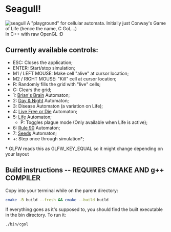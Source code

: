 # Seagull!
![seagull](https://images.pexels.com/photos/56618/seagull-sky-holiday-bird-56618.jpeg)
A "playground" for cellular automata. Initially just Conway's Game of Life (hence the name, C GoL...) \
In C++ with raw OpenGL :D

## Currently available controls:
- ESC: Closes the application;
- ENTER: Start/stop simulation;
- M1 / LEFT MOUSE: Make cell "alive" at cursor location;
- M2 / RIGHT MOUSE: "Kill" cell at cursor location;
- R: Randomly fills the grid with "live" cells;
- C: Clears the grid;
- 1: [Brian's Brain](https://en.wikipedia.org/wiki/Brian's_Brain) Automaton;
- 2: [Day & Night](https://en.wikipedia.org/wiki/Day_and_Night_(cellular_automaton)) Automaton;
- 3: Disease Automaton (a variation on Life);
- 4: [Live Free or Die](https://conwaylife.com/wiki/OCA:Live_Free_or_Die) Automaton;
- 5: [Life](https://en.wikipedia.org/wiki/Conway's_Game_of_Life) Automaton;
    - P: Toggles plague mode (Only available when Life is active);
- 6: [Rule 90](https://en.wikipedia.org/wiki/Rule_90) Automaton;
- 7: [Seeds](https://en.wikipedia.org/wiki/Seeds_(cellular_automaton)) Automaton;
- +: Step once through simulation*;

\* GLFW reads this as GLFW_KEY_EQUAL so it might change depending on your layout

## Build instructions -- REQUIRES CMAKE AND g++ COMPILER
Copy into your terminal while on the parent directory:

```sh
cmake -B build --fresh && cmake --build build
```

If everything goes as it's supposed to, you should find the built executable in the bin directory.
To run it:
```sh
./bin/cgol
```
